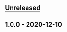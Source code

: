 <a name="unreleased"></a>

## [Unreleased]

<a name="1.0.0"></a>

## 1.0.0 - 2020-12-10

[unreleased]: https://github.com/ivanlynch/oshpro-report-incident/compare/1.0.0...HEAD
